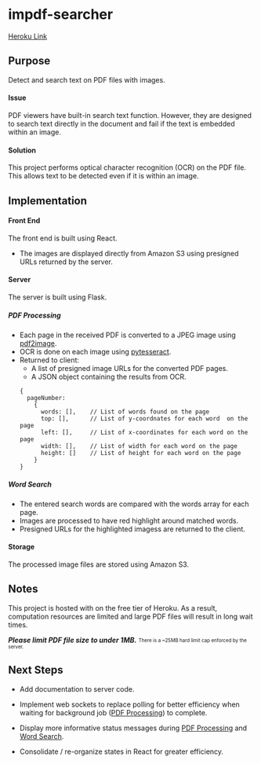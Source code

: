 # impdf-searcher
[Heroku Link](http://impdf-searcher.herokuapp.com)

## Purpose
Detect and search text on PDF files with images.

#### Issue
PDF viewers have built-in search text function. However, they are designed to search text directly in the document and fail if the text is embedded within an image. 

#### Solution
This project performs optical character recognition (OCR) on the PDF file. This allows text to be detected even if it is within an image.

## Implementation
#### Front End
The front end is built using React.

* The images are displayed directly from Amazon S3 using presigned URLs returned by the server.

#### Server
The server is built using Flask.

##### PDF Processing
* Each page in the received PDF is converted to a JPEG image using [pdf2image](https://pypi.org/project/pdf2image/).
* OCR is done on each image using [pytesseract](https://pypi.org/project/pytesseract/).
* Returned to client:
    * A list of presigned image URLs for the converted PDF pages.
    * A JSON object containing the results from OCR.
    ```
    {
      pageNumber:
        {
          words: [],    // List of words found on the page
          top: [],      // List of y-coordnates for each word  on the page
          left: [],     // List of x-coordinates for each word on the page
          width: [],    // List of width for each word on the page
          height: []    // List of height for each word on the page
        }
    }
    ```

##### Word Search
* The entered search words are compared with the words array for each page.
* Images are processed to have red highlight around matched words.
* Presigned URLs for the highlighted imagess are returned to the client.

#### Storage
The processed image files are stored using Amazon S3.

## Notes
This project is hosted with on the free tier of Heroku. As a result, computation resources are limited and large PDF files will result in long wait times.

***Please limit PDF file size to under 1MB.***
<sub><sup>There is a ~25MB hard limit cap enforced by the server.</sup></sub>

## Next Steps
* Add documentation to server code.
* Implement web sockets to replace polling for better efficiency when waiting for background job ([PDF Processing](#pdf-processing)) to complete.
  
* Display more informative status messages during [PDF Processing](#pdf-processing) and [Word Search](#word-search).
  
* Consolidate / re-organize states in React for greater efficiency.
